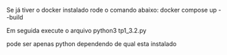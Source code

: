 Se já tiver o docker instalado rode o comando abaixo:
docker compose up --build   

Em seguida execute o arquivo
python3 tp1_3.2.py

pode ser apenas python dependendo de qual esta instalado